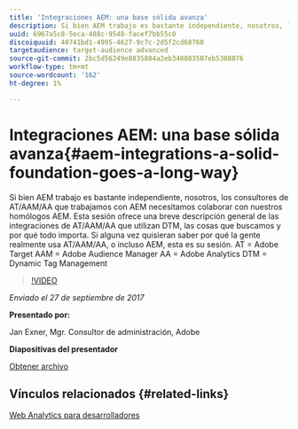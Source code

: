 ```yaml
---
title: 'Integraciones AEM: una base sólida avanza'
description: Si bien AEM trabajo es bastante independiente, nosotros, los consultores de AT/AAM/AA que trabajamos con AEM necesitamos colaborar con nuestros homólogos AEM. Esta sesión ofrece una breve descripción general de las integraciones de AT/AAM/AA que utilizan DTM, las cosas que buscamos y por qué todo importa.
uuid: 6967a5c8-5eca-488c-9548-facef7bb55c0
discoiquuid: 40741bd1-4995-4627-9c7c-2d5f2cd68760
targetaudience: target-audience advanced
source-git-commit: 2bc5d56249e8835884a2eb348083507eb5308076
workflow-type: tm+mt
source-wordcount: '162'
ht-degree: 1%

---
```



# Integraciones AEM: una base sólida avanza{#aem-integrations-a-solid-foundation-goes-a-long-way}

Si bien AEM trabajo es bastante independiente, nosotros, los consultores de AT/AAM/AA que trabajamos con AEM necesitamos colaborar con nuestros homólogos AEM. Esta sesión ofrece una breve descripción general de las integraciones de AT/AAM/AA que utilizan DTM, las cosas que buscamos y por qué todo importa. Si alguna vez quisieran saber por qué la gente realmente usa AT/AAM/AA, o incluso AEM, esta es su sesión.   AT = Adobe Target AAM = Adobe Audience Manager AA = Adobe Analytics DTM = Dynamic Tag Management

>[!VIDEO](https://video.tv.adobe.com/v/19833/?quality=9)

*Enviado el 27 de septiembre de 2017*

**Presentado por:**

Jan Exner, Mgr. Consultor de administración, Adobe

**Diapositivas del presentador**

[Obtener archivo](assets/170927-aem-gems-integrations.pdf)

## Vínculos relacionados {#related-links}

[Web Analytics para desarrolladores](https://webanalyticsfordevelopers.com/)

<!--
[Get back to the Overview](https://helpx.adobe.com/experience-manager/kt/eseminars/gems/aem-index.html)
-->

